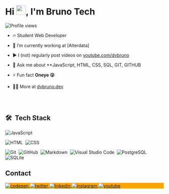 <!--<img align="right" height="590em" src="https://raw.githubusercontent.com/gist/maykbrito/618ef18e3bbb7cdfd200f3a4fc1aabc6/raw/201d47c76006c99fe0dc55ea92e76bdca5537f08/githubcard.svg"/>-->
<h1 align="left">Hi <img src="https://raw.githubusercontent.com/kaueMarques/kaueMarques/master/hi.gif" height="30px">, I'm Bruno Tech</h1>
<p align="left"> <img src="https://komarev.com/ghpvc/?username=dvbruno&color=red" alt="Profile views" /> </p>

- 🔥 Student Web Developer

- 🔭 I’m currently working at [Alterdata]

- ▶️ I (not) regularly post videos on [youtube.com/dvbruno](https://youtube.com/dvbruno)

- 💬 Ask me about **JavaScript, HTML, CSS, SQL, GIT, GITHUB 

- ⚡ Fun fact **Oneye 😜**

- 👨‍💻 More at [dvbruno.dev](https://dvbruno.dev)



<br><br>

## 🛠 &nbsp;Tech Stack

![JavaScript](https://img.shields.io/badge/-JavaScript-05122A?style=flat&logo=javascript)&nbsp;
<!--![Node.js](https://img.shields.io/badge/-Node.js-05122A?style=flat&logo=node.js)&nbsp;-->
![HTML](https://img.shields.io/badge/-HTML-05122A?style=flat&logo=HTML5)&nbsp;
![CSS](https://img.shields.io/badge/-CSS-05122A?style=flat&logo=CSS3&logoColor=1572B6)&nbsp;
<!--![React](https://img.shields.io/badge/-React-05122A?style=flat&logo=react)&nbsp;-->
![Git](https://img.shields.io/badge/-Git-05122A?style=flat&logo=git)&nbsp;
![GitHub](https://img.shields.io/badge/-GitHub-05122A?style=flat&logo=github)&nbsp;
![Markdown](https://img.shields.io/badge/-Markdown-05122A?style=flat&logo=markdown)&nbsp;
![Visual Studio Code](https://img.shields.io/badge/-Visual%20Studio%20Code-05122A?style=flat&logo=visual-studio-code&logoColor=007ACC)&nbsp;
![PostgreSQL](https://img.shields.io/badge/-PostgreSQL-05122A?style=flat&logo=postgresql)&nbsp;
![SQLite](https://img.shields.io/badge/-SQLite-05122A?style=flat&logo=sqlite)&nbsp;




## Contact

<p align="left" style="background:orange">
<a href="https://codepen.io/dvbruno" target="_blank">
  <img align="center" src="https://img.shields.io/badge/-dvbruno-05122A?style=flat&logo=codepen" alt="codepen"/>
</a>
<a href="https://twitter.com/dvbruno" target="_blank">
  <img align="center" src="https://img.shields.io/badge/-dvbruno-05122A?style=flat&logo=twitter" alt="twitter"/>  
</a>
<a href="https://linkedin.com/in/dvbruno" target="_blank">
  <img align="center" src="https://img.shields.io/badge/-dvbruno-05122A?style=flat&logo=linkedin" alt="linkedin"/>
</a>
<a href="https://instagram.com/dvbruno" target="_blank">
 <img align="center" src="https://img.shields.io/badge/-dvbruno-05122A?style=flat&logo=instagram" alt="instagram"/>
</a>
<a href="https://youtube.com/dvbruno" target="_blank">
 <img align="center" src="https://img.shields.io/badge/-dvbruno-05122A?style=flat&logo=youtube" alt="youtube"/>
</a>
</p>

